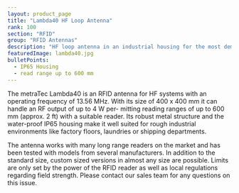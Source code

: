 ```yaml
---
layout: product_page
title: "Lambda40 HF Loop Antenna"
rank: 100
section: "RFID"
group: "RFID Antennas"
description: "HF loop antenna in an industrial housing for the most demanding applications and high read ranges."
featuredImage: lambda40.jpg
bulletPoints:
  - IP65 Housing
  - read range up to 600 mm
---
```

The metraTec Lambda40 is an RFID antenna for HF systems with an operating frequency of 13.56 MHz. With its size of 400 x 400 mm it can handle an RF output of up to 4 W per- mitting reading ranges of up to 600 mm (approx. 2 ft) with a suitable reader. Its robust metal structure and the water-proof IP65 housing make it well suited for rough industrial environments like factory floors, laundries or shipping departments.

The antenna works with many long range readers on the market and has been tested with models from several manufacturers. In addition to the standard size, custom sized versions in almost any size are possible. Limits are only set by the power of the RFID reader as well as local regulations regarding field strength. Please contact our sales team for any questions on this issue.
